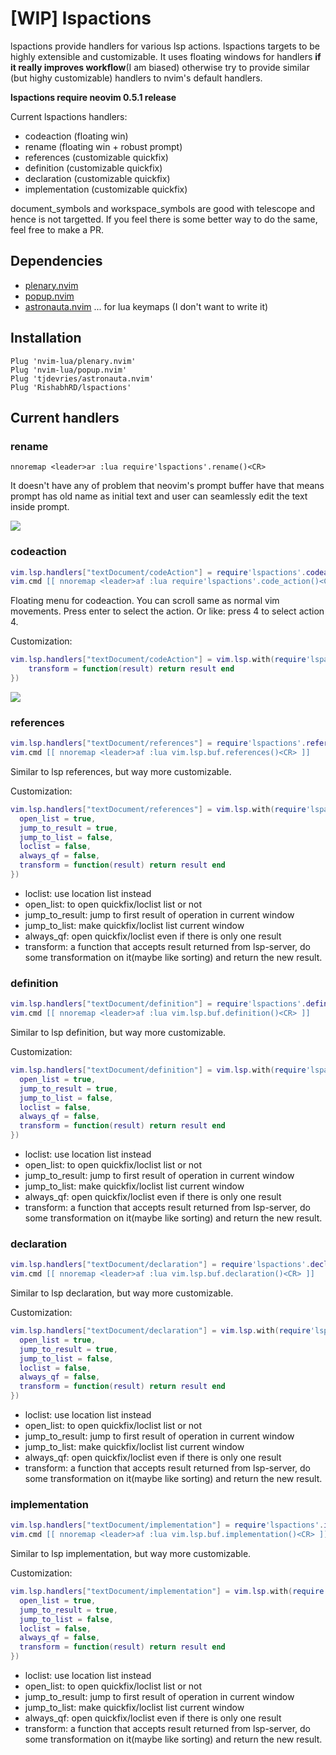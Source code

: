 # [WIP] lspactions

lspactions provide handlers for various lsp actions. lspactions targets to
be highly extensible and customizable. It uses floating windows for handlers **if it
really improves workflow**(I am biased) otherwise try to provide similar (but highy customizable)
handlers to nvim's default handlers.

**lspactions require neovim 0.5.1 release**

Current lspactions handlers:
- codeaction (floating win)
- rename (floating win + robust prompt)
- references (customizable quickfix)
- definition (customizable quickfix)
- declaration (customizable quickfix)
- implementation (customizable quickfix)

document\_symbols and workspace\_symbols are good with telescope and hence
is not targetted. If you feel there is some better way to do the same, feel
free to make a PR.

## Dependencies

- [plenary.nvim](https://github.com/nvim-lua/plenary.nvim)
- [popup.nvim](https://github.com/nvim-lua/popup.nvim)
- [astronauta.nvim](https://github.com/tjdevries/astronauta.nvim) ... for lua keymaps (I don't want to write it)

## Installation

```vim
Plug 'nvim-lua/plenary.nvim'
Plug 'nvim-lua/popup.nvim'
Plug 'tjdevries/astronauta.nvim'
Plug 'RishabhRD/lspactions'
```

## Current handlers

### rename

```vim
nnoremap <leader>ar :lua require'lspactions'.rename()<CR>
```

It doesn't have any of problem that neovim's prompt buffer have that means
prompt has old name as initial text and user can seamlessly edit the text
inside prompt.

![](https://user-images.githubusercontent.com/26287448/133168403-35d5c6e0-16ad-44ee-9d2e-e3d056016746.gif)

### codeaction

```lua
vim.lsp.handlers["textDocument/codeAction"] = require'lspactions'.codeaction
vim.cmd [[ nnoremap <leader>af :lua require'lspactions'.code_action()<CR> ]]
```

Floating menu for codeaction. You can scroll same as normal vim movements.
Press enter to select the action. Or like: press 4 to select action 4.

Customization:
```lua
vim.lsp.handlers["textDocument/codeAction"] = vim.lsp.with(require'lspactions'.codeaction, {
    transform = function(result) return result end
})
```

![](https://user-images.githubusercontent.com/26287448/133169313-1c2118e3-48b8-47bc-b457-6e3a2ac9bca1.gif)

### references
```lua
vim.lsp.handlers["textDocument/references"] = require'lspactions'.references
vim.cmd [[ nnoremap <leader>af :lua vim.lsp.buf.references()<CR> ]]
```

Similar to lsp references, but way more customizable.

Customization:
```lua
vim.lsp.handlers["textDocument/references"] = vim.lsp.with(require'lspactions'.references, {
  open_list = true,
  jump_to_result = true,
  jump_to_list = false,
  loclist = false,
  always_qf = false,
  transform = function(result) return result end
})
```

- loclist: use location list instead
- open\_list: to open quickfix/loclist list or not
- jump\_to\_result: jump to first result of operation in current window
- jump\_to\_list: make quickfix/loclist list current window
- always\_qf: open quickfix/loclist even if there is only one result
- transform: a function that accepts result returned from lsp-server, do
some transformation on it(maybe like sorting) and return the new result.

### definition
```lua
vim.lsp.handlers["textDocument/definition"] = require'lspactions'.definition
vim.cmd [[ nnoremap <leader>af :lua vim.lsp.buf.definition()<CR> ]]
```

Similar to lsp definition, but way more customizable.

Customization:
```lua
vim.lsp.handlers["textDocument/definition"] = vim.lsp.with(require'lspactions'.definition, {
  open_list = true,
  jump_to_result = true,
  jump_to_list = false,
  loclist = false,
  always_qf = false,
  transform = function(result) return result end
})
```

- loclist: use location list instead
- open\_list: to open quickfix/loclist list or not
- jump\_to\_result: jump to first result of operation in current window
- jump\_to\_list: make quickfix/loclist list current window
- always\_qf: open quickfix/loclist even if there is only one result
- transform: a function that accepts result returned from lsp-server, do
some transformation on it(maybe like sorting) and return the new result.

### declaration
```lua
vim.lsp.handlers["textDocument/declaration"] = require'lspactions'.declaration
vim.cmd [[ nnoremap <leader>af :lua vim.lsp.buf.declaration()<CR> ]]
```

Similar to lsp declaration, but way more customizable.

Customization:
```lua
vim.lsp.handlers["textDocument/declaration"] = vim.lsp.with(require'lspactions'.declaration, {
  open_list = true,
  jump_to_result = true,
  jump_to_list = false,
  loclist = false,
  always_qf = false,
  transform = function(result) return result end
})
```

- loclist: use location list instead
- open\_list: to open quickfix/loclist list or not
- jump\_to\_result: jump to first result of operation in current window
- jump\_to\_list: make quickfix/loclist list current window
- always\_qf: open quickfix/loclist even if there is only one result
- transform: a function that accepts result returned from lsp-server, do
some transformation on it(maybe like sorting) and return the new result.

### implementation
```lua
vim.lsp.handlers["textDocument/implementation"] = require'lspactions'.implementation
vim.cmd [[ nnoremap <leader>af :lua vim.lsp.buf.implementation()<CR> ]]
```

Similar to lsp implementation, but way more customizable.

Customization:
```lua
vim.lsp.handlers["textDocument/implementation"] = vim.lsp.with(require'lspactions'.implementation, {
  open_list = true,
  jump_to_result = true,
  jump_to_list = false,
  loclist = false,
  always_qf = false,
  transform = function(result) return result end
})
```

- loclist: use location list instead
- open\_list: to open quickfix/loclist list or not
- jump\_to\_result: jump to first result of operation in current window
- jump\_to\_list: make quickfix/loclist list current window
- always\_qf: open quickfix/loclist even if there is only one result
- transform: a function that accepts result returned from lsp-server, do
some transformation on it(maybe like sorting) and return the new result.
